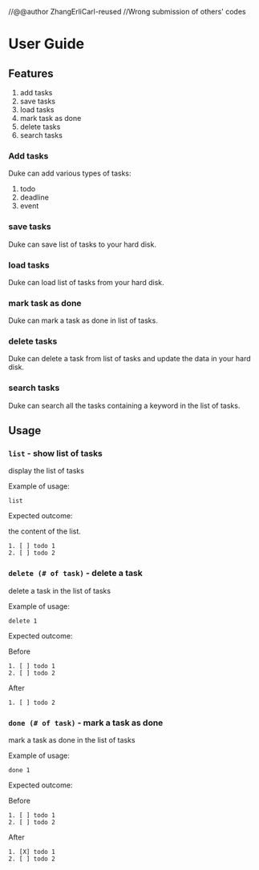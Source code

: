 //@@author ZhangErliCarl-reused
//Wrong submission of others' codes


# User Guide

## Features 

1. add tasks
2. save tasks 
3. load tasks 
4. mark task as done
5. delete tasks 
6. search tasks

### Add tasks

Duke can add various types of tasks:
1. todo
2. deadline
3. event

### save tasks

Duke can save list of tasks to your hard disk.

### load tasks

Duke can load list of tasks from your hard disk.

### mark task as done

Duke can mark a task as done in list of tasks.

### delete tasks

Duke can delete a task from list of tasks and update the data in your hard disk.

### search tasks

Duke can search all the tasks containing a keyword in the list of tasks.

## Usage

### `list` - show list of tasks

display the list of tasks

Example of usage: 

`list`

Expected outcome:

the content of the list.

```
1. [ ] todo 1
2. [ ] todo 2
```

### `delete (# of task)` - delete a task

delete a task in the list of tasks

Example of usage:

`delete 1`

Expected outcome:

Before
```
1. [ ] todo 1
2. [ ] todo 2
```
After
```
1. [ ] todo 2
```
### `done (# of task)` - mark a task as done

mark a task as done in the list of tasks

Example of usage:

`done 1`

Expected outcome:

Before
```
1. [ ] todo 1
2. [ ] todo 2
```
After
```
1. [X] todo 1
2. [ ] todo 2
```
